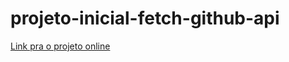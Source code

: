 # projeto-inicial-fetch-github-api

[Link pra o projeto online](https://fernando-n.github.io/projeto-fetch-github-api/)
